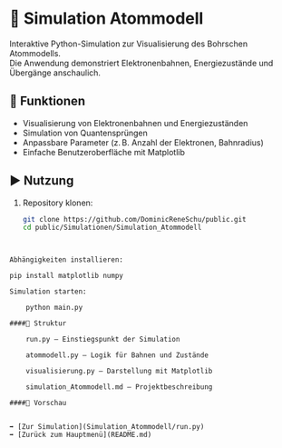 # 🧪 Simulation Atommodell

Interaktive Python-Simulation zur Visualisierung des Bohrschen Atommodells.  
Die Anwendung demonstriert Elektronenbahnen, Energiezustände und Übergänge anschaulich.

## 🔧 Funktionen

- Visualisierung von Elektronenbahnen und Energiezuständen  
- Simulation von Quantensprüngen  
- Anpassbare Parameter (z. B. Anzahl der Elektronen, Bahnradius)  
- Einfache Benutzeroberfläche mit Matplotlib

## ▶️ Nutzung

1. Repository klonen:
   ```bash
   git clone https://github.com/DominicReneSchu/public.git
   cd public/Simulationen/Simulation_Atommodell
```


Abhängigkeiten installieren:

pip install matplotlib numpy

Simulation starten:

    python main.py

####🧩 Struktur

    run.py – Einstiegspunkt der Simulation

    atommodell.py – Logik für Bahnen und Zustände

    visualisierung.py – Darstellung mit Matplotlib

    simulation_Atommodell.md – Projektbeschreibung

####📸 Vorschau


➡️ [Zur Simulation](Simulation_Atommodell/run.py)
➡️ [Zurück zum Hauptmenü](README.md)

